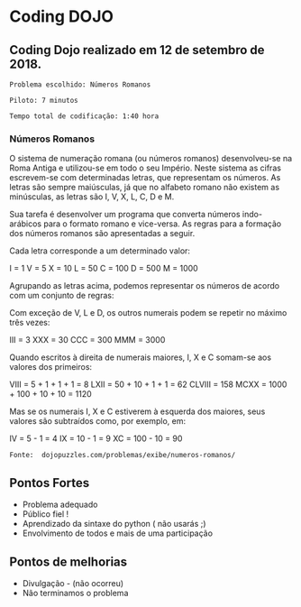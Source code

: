 # Coding DOJO


## Coding Dojo realizado em 12 de setembro de 2018.

	Problema escolhido: Números Romanos

	Piloto: 7 minutos

	Tempo total de codificação: 1:40 hora


### Números Romanos

O sistema de numeração romana (ou números romanos) desenvolveu-se na Roma Antiga e utilizou-se em todo o seu Império. Neste sistema as cifras escrevem-se com determinadas letras, que representam os números. As letras são sempre maiúsculas, já que no alfabeto romano não existem as minúsculas, as letras são I, V, X, L, C, D e M.

Sua tarefa é desenvolver um programa que converta números indo-arábicos para o formato romano e vice-versa. As regras para a formação dos números romanos são apresentadas a seguir.

Cada letra corresponde a um determinado valor:

I = 1
V = 5
X = 10
L = 50
C = 100
D = 500
M = 1000

Agrupando as letras acima, podemos representar os números de acordo 
com um conjunto de regras:

Com exceção de V, L e D, os outros numerais podem se repetir no máximo três vezes:

III = 3
XXX = 30
CCC = 300
MMM = 3000

Quando escritos à direita de numerais maiores, I, X e C somam-se aos valores dos primeiros:

VIII = 5 + 1 + 1 + 1 = 8
LXII = 50 + 10 + 1 + 1 = 62
CLVIII = 158
MCXX = 1000 + 100 + 10 + 10 = 1120

Mas se os numerais I, X e C estiverem à esquerda dos maiores, seus valores são subtraídos como, por exemplo, em:

IV = 5 - 1 = 4
IX = 10 - 1 = 9
XC = 100 - 10 = 90

	Fonte: 	dojopuzzles.com/problemas/exibe/numeros-romanos/


## Pontos Fortes
- Problema adequado
- Público fiel !
- Aprendizado da sintaxe do python ( não usarás ;)
- Envolvimento de todos e mais de uma participação


## Pontos de melhorias

- Divulgação - (não ocorreu)
- Não terminamos o problema


